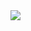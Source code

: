 <img src="https://capsule-render.vercel.app/api?type=waving&color=FFA500&height=150&section=header&text=JongWook%20Baek&fontSize=50&fontAlignY=50"/>
